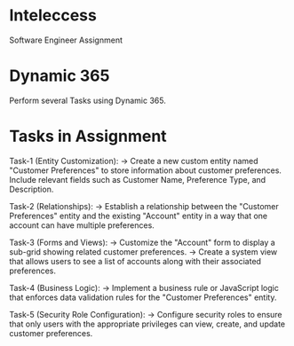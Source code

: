 # Inteleccess
Software Engineer Assignment
# Dynamic 365
Perform several Tasks using Dynamic 365.
# Tasks in Assignment

Task-1 (Entity Customization):
-> Create a new custom entity named "Customer Preferences" to store 
   information about customer preferences. Include relevant fields such as 
   Customer Name, Preference Type, and Description.
   
Task-2 (Relationships):
  -> Establish a relationship between the "Customer Preferences" entity and 
     the existing "Account" entity in a way that one account can have 
     multiple preferences.
     
Task-3 (Forms and Views):
  -> Customize the "Account" form to display a sub-grid showing related 
     customer preferences.
  -> Create a system view that allows users to see a list of accounts along 
     with their associated preferences.
     
Task-4 (Business Logic):
  -> Implement a business rule or JavaScript logic that enforces data 
     validation rules for the "Customer Preferences" entity.
     
Task-5 (Security Role Configuration):
-> Configure security roles to ensure that only users with the appropriate 
   privileges can view, create, and update customer preferences.
